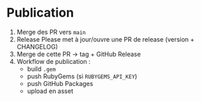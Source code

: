 # Publication

1. Merge des PR vers `main`
2. Release Please met à jour/ouvre une PR de release (version + CHANGELOG)
3. Merge de cette PR → tag + GitHub Release
4. Workflow de publication :
   - build `.gem`
   - push RubyGems (si `RUBYGEMS_API_KEY`)
   - push GitHub Packages
   - upload en asset
